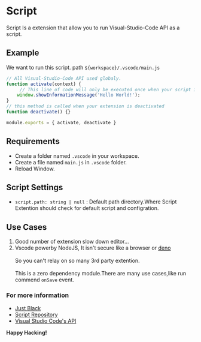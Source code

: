 # Script

Script Is a extension that allow you to run Visual-Studio-Code API as a script.

## Example

We want to run this script. path `${workspace}/.vscode/main.js`

```js 
// All Visual-Studio-Code API used globaly.
function activate(context) {
     // This line of code will only be executed once when your script is activated
	window.showInformationMessage('Hello World!');
}
// this method is called when your extension is deactivated
function deactivate() {}

module.exports = { activate, deactivate }
```

## Requirements

 - Create a folder named `.vscode` in your workspace.
 - Create a file named `main.js` in `.vscode` folder. 
 - Reload Window. 

## Script Settings
 - `script.path: string | null` : Default path directory.Where Script Extention should check for default script and configration.

## Use Cases

 1. Good number of extension slow down  editor...
 2. Vscode powerby NodeJS, It isn't secure like a browser or [deno](https://github.com/denoland/deno)</br></br>
So you can't relay on so many 3rd party extention.</br></br>
This is a zero dependency module.There are many use cases,like run commend `onSave` event.

<!-- This is zero a dependency module. -->

### For more information

* [Just Black](https://marketplace.visualstudio.com/items?itemName=nur.just-black)
* [Script Repository](https://github.com/nurmohammed840/VSC.ext)
* [Visual Studio Code's API](https://code.visualstudio.com/api/references/vscode-api)

**Happy Hacking!**
